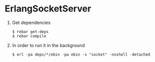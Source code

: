 # ErlangSocketServer

1.  Get dependencies

        $ rebar get-deps
        $ rebar compile


2.  In order to run it in the background

        $ erl -pa deps/*/ebin -pa ebin -s "socket" -noshell -detached
